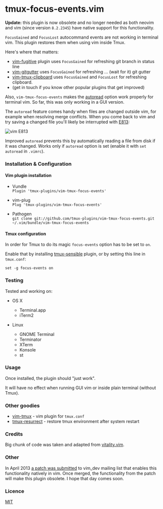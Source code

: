 # tmux-focus-events.vim

**Update:** this plugin is now obsolete and no longer needed as both neovim and
vim (since version `8.2.2345`) have native support for this functionality.

`FocusGained` and `FocusLost` autocommand events are not working
in terminal vim. This plugin restores them when using vim inside Tmux.

Here's where that matters:

- [vim-fugitive](https://github.com/tpope/vim-fugitive) plugin uses
  `FocusGained` for refreshing git branch in status line
- [vim-gitgutter](https://github.com/airblade/vim-gitgutter) uses `FocusGained`
  for refreshing ... (wait for it) git gutter
- [vim-tmux-clipboard](https://github.com/roxma/vim-tmux-clipboard) uses
    `FocusGained` and `FocusLost` for refreshing clipboard.
- (get in touch if you know other popular plugins that get improved)

Also, `vim-tmux-focus-events` makes the
[autoread](http://vimdoc.sourceforge.net/htmldoc/options.html#'autoread')
option work properly for terminal vim. So far, this was only working in a GUI
version.

The `autoread` feature comes handy when files are changed outside vim, for
example when resolving merge conflicts. When you come back to vim and try saving
a changed file you'll likely be interrupted with
[E813](http://vimdoc.sourceforge.net/htmldoc/editing.html#E813):

![vim E813](/vim_e813.png)

Improved `autoread` prevents this by automatically reading a file from disk
if it was changed. Works only if `autoread` option is set (enable it with
`set autoread` in `.vimrc`).

### Installation & Configuration

#### Vim plugin installation

* Vundle<br/>
`Plugin 'tmux-plugins/vim-tmux-focus-events'`

* vim-plug<br/>
`Plug 'tmux-plugins/vim-tmux-focus-events'`

* Pathogen<br/>
`git clone git://github.com/tmux-plugins/vim-tmux-focus-events.git ~/.vim/bundle/vim-tmux-focus-events`

#### Tmux configuration

In order for Tmux to do its magic `focus-events` option has to be set to `on`.

Enable that by installing
[tmux-sensible](https://github.com/tmux-plugins/tmux-sensible) plugin, or
by setting this line in `tmux.conf`:

    set -g focus-events on

### Testing

Tested and working on:

- OS X
  - Terminal.app
  - iTerm2

- Linux
  - GNOME Terminal
  - Terminator
  - XTerm
  - Konsole
  - st

### Usage

Once installed, the plugin should "just work".

It will have no effect when running GUI vim or inside plain terminal
(without Tmux).

### Other goodies

- [vim-tmux](https://github.com/tmux-plugins/vim-tmux) - vim plugin for
  `tmux.conf`
- [tmux-resurrect](https://github.com/tmux-plugins/tmux-resurrect) - restore
  tmux environment after system restart

### Credits

Big chunk of code was taken and adapted from
[vitality.vim](https://github.com/sjl/vitality.vim).

### Other

In April 2013
[a patch was submitted](https://groups.google.com/forum/#!topic/vim_dev/ASn8QqQqVe0)
to vim_dev mailing list that enables this functionality natively in vim.
Once merged, the functionality from the patch will make this plugin obsolete. I
hope that day comes soon.

### Licence

[MIT](LICENSE.md)
